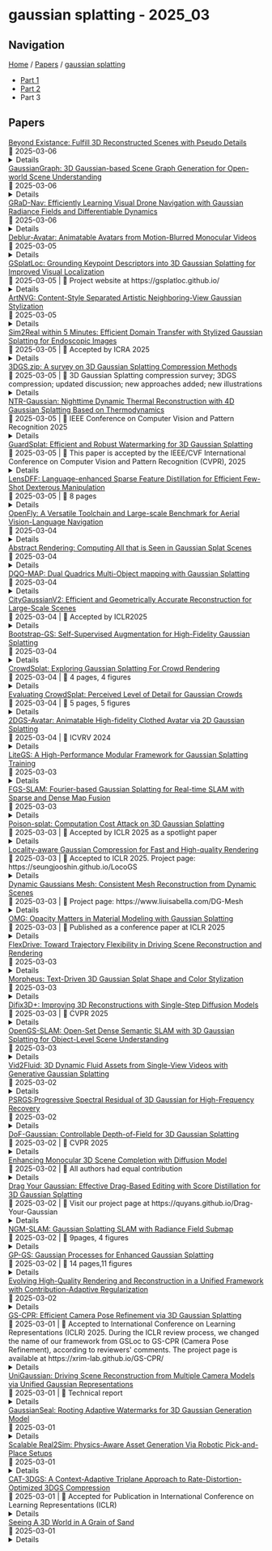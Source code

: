 # gaussian splatting - 2025_03

## Navigation

[Home](https://arxcompass.github.io) / [Papers](https://arxcompass.github.io/papers) / [gaussian splatting](https://arxcompass.github.io/papers/gaussian_splatting)

- [Part 1](papers_1.md)
- [Part 2](papers_2.md)
- Part 3

## Papers

<div class="paper-card">
    <div class="paper-title"><a href="http://arxiv.org/abs/2503.04037v1">Beyond Existance: Fulfill 3D Reconstructed Scenes with Pseudo Details</a></div>
    <div class="paper-meta">
      📅 2025-03-06
    </div>
    <details class="paper-abstract">
      The emergence of 3D Gaussian Splatting (3D-GS) has significantly advanced 3D reconstruction by providing high fidelity and fast training speeds across various scenarios. While recent efforts have mainly focused on improving model structures to compress data volume or reduce artifacts during zoom-in and zoom-out operations, they often overlook an underlying issue: training sampling deficiency. In zoomed-in views, Gaussian primitives can appear unregulated and distorted due to their dilation limitations and the insufficient availability of scale-specific training samples. Consequently, incorporating pseudo-details that ensure the completeness and alignment of the scene becomes essential. In this paper, we introduce a new training method that integrates diffusion models and multi-scale training using pseudo-ground-truth data. This approach not only notably mitigates the dilation and zoomed-in artifacts but also enriches reconstructed scenes with precise details out of existing scenarios. Our method achieves state-of-the-art performance across various benchmarks and extends the capabilities of 3D reconstruction beyond training datasets.
    </details>
</div>
<div class="paper-card">
    <div class="paper-title"><a href="http://arxiv.org/abs/2503.04034v1">GaussianGraph: 3D Gaussian-based Scene Graph Generation for Open-world Scene Understanding</a></div>
    <div class="paper-meta">
      📅 2025-03-06
    </div>
    <details class="paper-abstract">
      Recent advancements in 3D Gaussian Splatting(3DGS) have significantly improved semantic scene understanding, enabling natural language queries to localize objects within a scene. However, existing methods primarily focus on embedding compressed CLIP features to 3D Gaussians, suffering from low object segmentation accuracy and lack spatial reasoning capabilities. To address these limitations, we propose GaussianGraph, a novel framework that enhances 3DGS-based scene understanding by integrating adaptive semantic clustering and scene graph generation. We introduce a "Control-Follow" clustering strategy, which dynamically adapts to scene scale and feature distribution, avoiding feature compression and significantly improving segmentation accuracy. Additionally, we enrich scene representation by integrating object attributes and spatial relations extracted from 2D foundation models. To address inaccuracies in spatial relationships, we propose 3D correction modules that filter implausible relations through spatial consistency verification, ensuring reliable scene graph construction. Extensive experiments on three datasets demonstrate that GaussianGraph outperforms state-of-the-art methods in both semantic segmentation and object grounding tasks, providing a robust solution for complex scene understanding and interaction.
    </details>
</div>
<div class="paper-card">
    <div class="paper-title"><a href="http://arxiv.org/abs/2503.03984v1">GRaD-Nav: Efficiently Learning Visual Drone Navigation with Gaussian Radiance Fields and Differentiable Dynamics</a></div>
    <div class="paper-meta">
      📅 2025-03-06
    </div>
    <details class="paper-abstract">
      Autonomous visual navigation is an essential element in robot autonomy. Reinforcement learning (RL) offers a promising policy training paradigm. However existing RL methods suffer from high sample complexity, poor sim-to-real transfer, and limited runtime adaptability to navigation scenarios not seen during training. These problems are particularly challenging for drones, with complex nonlinear and unstable dynamics, and strong dynamic coupling between control and perception. In this paper, we propose a novel framework that integrates 3D Gaussian Splatting (3DGS) with differentiable deep reinforcement learning (DDRL) to train vision-based drone navigation policies. By leveraging high-fidelity 3D scene representations and differentiable simulation, our method improves sample efficiency and sim-to-real transfer. Additionally, we incorporate a Context-aided Estimator Network (CENet) to adapt to environmental variations at runtime. Moreover, by curriculum training in a mixture of different surrounding environments, we achieve in-task generalization, the ability to solve new instances of a task not seen during training. Drone hardware experiments demonstrate our method's high training efficiency compared to state-of-the-art RL methods, zero shot sim-to-real transfer for real robot deployment without fine tuning, and ability to adapt to new instances within the same task class (e.g. to fly through a gate at different locations with different distractors in the environment).
    </details>
</div>
<div class="paper-card">
    <div class="paper-title"><a href="http://arxiv.org/abs/2501.13335v2">Deblur-Avatar: Animatable Avatars from Motion-Blurred Monocular Videos</a></div>
    <div class="paper-meta">
      📅 2025-03-05
    </div>
    <details class="paper-abstract">
      We introduce a novel framework for modeling high-fidelity, animatable 3D human avatars from motion-blurred monocular video inputs. Motion blur is prevalent in real-world dynamic video capture, especially due to human movements in 3D human avatar modeling. Existing methods either (1) assume sharp image inputs, failing to address the detail loss introduced by motion blur, or (2) mainly consider blur by camera movements, neglecting the human motion blur which is more common in animatable avatars. Our proposed approach integrates a human movement-based motion blur model into 3D Gaussian Splatting (3DGS). By explicitly modeling human motion trajectories during exposure time, we jointly optimize the trajectories and 3D Gaussians to reconstruct sharp, high-quality human avatars. We employ a pose-dependent fusion mechanism to distinguish moving body regions, optimizing both blurred and sharp areas effectively. Extensive experiments on synthetic and real-world datasets demonstrate that our method significantly outperforms existing methods in rendering quality and quantitative metrics, producing sharp avatar reconstructions and enabling real-time rendering under challenging motion blur conditions.
    </details>
</div>
<div class="paper-card">
    <div class="paper-title"><a href="http://arxiv.org/abs/2409.16502v2">GSplatLoc: Grounding Keypoint Descriptors into 3D Gaussian Splatting for Improved Visual Localization</a></div>
    <div class="paper-meta">
      📅 2025-03-05
      | 💬 Project website at https://gsplatloc.github.io/
    </div>
    <details class="paper-abstract">
      Although various visual localization approaches exist, such as scene coordinate regression and camera pose regression, these methods often struggle with optimization complexity or limited accuracy. To address these challenges, we explore the use of novel view synthesis techniques, particularly 3D Gaussian Splatting (3DGS), which enables the compact encoding of both 3D geometry and scene appearance. We propose a two-stage procedure that integrates dense and robust keypoint descriptors from the lightweight XFeat feature extractor into 3DGS, enhancing performance in both indoor and outdoor environments. The coarse pose estimates are directly obtained via 2D-3D correspondences between the 3DGS representation and query image descriptors. In the second stage, the initial pose estimate is refined by minimizing the rendering-based photometric warp loss. Benchmarking on widely used indoor and outdoor datasets demonstrates improvements over recent neural rendering-based localization methods, such as NeRFMatch and PNeRFLoc.
    </details>
</div>
<div class="paper-card">
    <div class="paper-title"><a href="http://arxiv.org/abs/2412.18783v2">ArtNVG: Content-Style Separated Artistic Neighboring-View Gaussian Stylization</a></div>
    <div class="paper-meta">
      📅 2025-03-05
    </div>
    <details class="paper-abstract">
      As demand from the film and gaming industries for 3D scenes with target styles grows, the importance of advanced 3D stylization techniques increases. However, recent methods often struggle to maintain local consistency in color and texture throughout stylized scenes, which is essential for maintaining aesthetic coherence. To solve this problem, this paper introduces ArtNVG, an innovative 3D stylization framework that efficiently generates stylized 3D scenes by leveraging reference style images. Built on 3D Gaussian Splatting (3DGS), ArtNVG achieves rapid optimization and rendering while upholding high reconstruction quality. Our framework realizes high-quality 3D stylization by incorporating two pivotal techniques: Content-Style Separated Control and Attention-based Neighboring-View Alignment. Content-Style Separated Control uses the CSGO model and the Tile ControlNet to decouple the content and style control, reducing risks of information leakage. Concurrently, Attention-based Neighboring-View Alignment ensures consistency of local colors and textures across neighboring views, significantly improving visual quality. Extensive experiments validate that ArtNVG surpasses existing methods, delivering superior results in content preservation, style alignment, and local consistency.
    </details>
</div>
<div class="paper-card">
    <div class="paper-title"><a href="http://arxiv.org/abs/2403.10860v2">Sim2Real within 5 Minutes: Efficient Domain Transfer with Stylized Gaussian Splatting for Endoscopic Images</a></div>
    <div class="paper-meta">
      📅 2025-03-05
      | 💬 Accepted by ICRA 2025
    </div>
    <details class="paper-abstract">
      Robot assisted endoluminal intervention is an emerging technique for both benign and malignant luminal lesions. With vision-based navigation, when combined with pre-operative imaging data as priors, it is possible to recover position and pose of the endoscope without the need of additional sensors. In practice, however, aligning pre-operative and intra-operative domains is complicated by significant texture differences. Although methods such as style transfer can be used to address this issue, they require large datasets from both source and target domains with prolonged training times. This paper proposes an efficient domain transfer method based on stylized Gaussian splatting, only requiring a few of real images (10 images) with very fast training time. Specifically, the transfer process includes two phases. In the first phase, the 3D models reconstructed from CT scans are represented as differential Gaussian point clouds. In the second phase, only color appearance related parameters are optimized to transfer the style and preserve the visual content. A novel structure consistency loss is applied to latent features and depth levels to enhance the stability of the transferred images. Detailed validation was performed to demonstrate the performance advantages of the proposed method compared to that of the current state-of-the-art, highlighting the potential for intra-operative surgical navigation.
    </details>
</div>
<div class="paper-card">
    <div class="paper-title"><a href="http://arxiv.org/abs/2407.09510v5">3DGS.zip: A survey on 3D Gaussian Splatting Compression Methods</a></div>
    <div class="paper-meta">
      📅 2025-03-05
      | 💬 3D Gaussian Splatting compression survey; 3DGS compression; updated discussion; new approaches added; new illustrations
    </div>
    <details class="paper-abstract">
      3D Gaussian Splatting (3DGS) has emerged as a cutting-edge technique for real-time radiance field rendering, offering state-of-the-art performance in terms of both quality and speed. 3DGS models a scene as a collection of three-dimensional Gaussians, with additional attributes optimized to conform to the scene's geometric and visual properties. Despite its advantages in rendering speed and image fidelity, 3DGS is limited by its significant storage and memory demands. These high demands make 3DGS impractical for mobile devices or headsets, reducing its applicability in important areas of computer graphics. To address these challenges and advance the practicality of 3DGS, this survey provides a comprehensive and detailed examination of compression and compaction techniques developed to make 3DGS more efficient. We classify existing methods into two categories: compression, which focuses on reducing file size, and compaction, which aims to minimize the number of Gaussians. Both methods aim to maintain or improve quality, each by minimizing its respective attribute: file size for compression and Gaussian count for compaction. We introduce the basic mathematical concepts underlying the analyzed methods, as well as key implementation details and design choices. Our report thoroughly discusses similarities and differences among the methods, as well as their respective advantages and disadvantages. We establish a consistent framework for comparing the surveyed methods based on key performance metrics and datasets. Specifically, since these methods have been developed in parallel and over a short period of time, currently, no comprehensive comparison exists. This survey, for the first time, presents a unified framework to evaluate 3DGS compression techniques. We maintain a website that will be regularly updated with emerging methods: https://w-m.github.io/3dgs-compression-survey/ .
    </details>
</div>
<div class="paper-card">
    <div class="paper-title"><a href="http://arxiv.org/abs/2503.03115v1">NTR-Gaussian: Nighttime Dynamic Thermal Reconstruction with 4D Gaussian Splatting Based on Thermodynamics</a></div>
    <div class="paper-meta">
      📅 2025-03-05
      | 💬 IEEE Conference on Computer Vision and Pattern Recognition 2025
    </div>
    <details class="paper-abstract">
      Thermal infrared imaging offers the advantage of all-weather capability, enabling non-intrusive measurement of an object's surface temperature. Consequently, thermal infrared images are employed to reconstruct 3D models that accurately reflect the temperature distribution of a scene, aiding in applications such as building monitoring and energy management. However, existing approaches predominantly focus on static 3D reconstruction for a single time period, overlooking the impact of environmental factors on thermal radiation and failing to predict or analyze temperature variations over time. To address these challenges, we propose the NTR-Gaussian method, which treats temperature as a form of thermal radiation, incorporating elements like convective heat transfer and radiative heat dissipation. Our approach utilizes neural networks to predict thermodynamic parameters such as emissivity, convective heat transfer coefficient, and heat capacity. By integrating these predictions, we can accurately forecast thermal temperatures at various times throughout a nighttime scene. Furthermore, we introduce a dynamic dataset specifically for nighttime thermal imagery. Extensive experiments and evaluations demonstrate that NTR-Gaussian significantly outperforms comparison methods in thermal reconstruction, achieving a predicted temperature error within 1 degree Celsius.
    </details>
</div>
<div class="paper-card">
    <div class="paper-title"><a href="http://arxiv.org/abs/2411.19895v3">GuardSplat: Efficient and Robust Watermarking for 3D Gaussian Splatting</a></div>
    <div class="paper-meta">
      📅 2025-03-05
      | 💬 This paper is accepted by the IEEE/CVF International Conference on Computer Vision and Pattern Recognition (CVPR), 2025
    </div>
    <details class="paper-abstract">
      3D Gaussian Splatting (3DGS) has recently created impressive 3D assets for various applications. However, the copyright of these assets is not well protected as existing watermarking methods are not suited for the 3DGS rendering pipeline considering security, capacity, and invisibility. Besides, these methods often require hours or even days for optimization, limiting the application scenarios. In this paper, we propose GuardSplat, an innovative and efficient framework that effectively protects the copyright of 3DGS assets. Specifically, 1) We first propose a CLIP-guided Message Decoupling Optimization module for training the message decoder, leveraging CLIP's aligning capability and rich representations to achieve a high extraction accuracy with minimal optimization costs, presenting exceptional capacity and efficiency. 2) Then, we propose a Spherical-harmonic-aware (SH-aware) Message Embedding module tailored for 3DGS, which employs a set of SH offsets to seamlessly embed the message into the SH features of each 3D Gaussian while maintaining the original 3D structure. It enables the 3DGS assets to be watermarked with minimal fidelity trade-offs and also prevents malicious users from removing the messages from the model files, meeting the demands for invisibility and security. 3) We further propose an Anti-distortion Message Extraction module to improve robustness against various visual distortions. Extensive experiments demonstrate that GuardSplat outperforms state-of-the-art and achieves fast optimization speed. Project page: https://narcissusex.github.io/GuardSplat, and Code: https://github.com/NarcissusEx/GuardSplat.
    </details>
</div>
<div class="paper-card">
    <div class="paper-title"><a href="http://arxiv.org/abs/2503.03890v1">LensDFF: Language-enhanced Sparse Feature Distillation for Efficient Few-Shot Dexterous Manipulation</a></div>
    <div class="paper-meta">
      📅 2025-03-05
      | 💬 8 pages
    </div>
    <details class="paper-abstract">
      Learning dexterous manipulation from few-shot demonstrations is a significant yet challenging problem for advanced, human-like robotic systems. Dense distilled feature fields have addressed this challenge by distilling rich semantic features from 2D visual foundation models into the 3D domain. However, their reliance on neural rendering models such as Neural Radiance Fields (NeRF) or Gaussian Splatting results in high computational costs. In contrast, previous approaches based on sparse feature fields either suffer from inefficiencies due to multi-view dependencies and extensive training or lack sufficient grasp dexterity. To overcome these limitations, we propose Language-ENhanced Sparse Distilled Feature Field (LensDFF), which efficiently distills view-consistent 2D features onto 3D points using our novel language-enhanced feature fusion strategy, thereby enabling single-view few-shot generalization. Based on LensDFF, we further introduce a few-shot dexterous manipulation framework that integrates grasp primitives into the demonstrations to generate stable and highly dexterous grasps. Moreover, we present a real2sim grasp evaluation pipeline for efficient grasp assessment and hyperparameter tuning. Through extensive simulation experiments based on the real2sim pipeline and real-world experiments, our approach achieves competitive grasping performance, outperforming state-of-the-art approaches.
    </details>
</div>
<div class="paper-card">
    <div class="paper-title"><a href="http://arxiv.org/abs/2502.18041v3">OpenFly: A Versatile Toolchain and Large-scale Benchmark for Aerial Vision-Language Navigation</a></div>
    <div class="paper-meta">
      📅 2025-03-04
    </div>
    <details class="paper-abstract">
      Vision-Language Navigation (VLN) aims to guide agents through an environment by leveraging both language instructions and visual cues, playing a pivotal role in embodied AI. Indoor VLN has been extensively studied, whereas outdoor aerial VLN remains underexplored. The potential reason is that outdoor aerial view encompasses vast areas, making data collection more challenging, which results in a lack of benchmarks. To address this problem, we propose OpenFly, a platform comprising a versatile toolchain and large-scale benchmark for aerial VLN. Firstly, we develop a highly automated toolchain for data collection, enabling automatic point cloud acquisition, scene semantic segmentation, flight trajectory creation, and instruction generation. Secondly, based on the toolchain, we construct a large-scale aerial VLN dataset with 100k trajectories, covering diverse heights and lengths across 18 scenes. The corresponding visual data are generated using various rendering engines and advanced techniques, including Unreal Engine, GTA V, Google Earth, and 3D Gaussian Splatting (3D GS). All data exhibit high visual quality. Particularly, 3D GS supports real-to-sim rendering, further enhancing the realism of the dataset. Thirdly, we propose OpenFly-Agent, a keyframe-aware VLN model, which takes language instructions, current observations, and historical keyframes as input, and outputs flight actions directly. Extensive analyses and experiments are conducted, showcasing the superiority of our OpenFly platform and OpenFly-Agent. The toolchain, dataset, and codes will be open-sourced.
    </details>
</div>
<div class="paper-card">
    <div class="paper-title"><a href="http://arxiv.org/abs/2503.00308v2">Abstract Rendering: Computing All that is Seen in Gaussian Splat Scenes</a></div>
    <div class="paper-meta">
      📅 2025-03-04
    </div>
    <details class="paper-abstract">
      We introduce abstract rendering, a method for computing a set of images by rendering a scene from a continuously varying range of camera positions. The resulting abstract image-which encodes an infinite collection of possible renderings-is represented using constraints on the image matrix, enabling rigorous uncertainty propagation through the rendering process. This capability is particularly valuable for the formal verification of vision-based autonomous systems and other safety-critical applications. Our approach operates on Gaussian splat scenes, an emerging representation in computer vision and robotics. We leverage efficient piecewise linear bound propagation to abstract fundamental rendering operations, while addressing key challenges that arise in matrix inversion and depth sorting-two operations not directly amenable to standard approximations. To handle these, we develop novel linear relational abstractions that maintain precision while ensuring computational efficiency. These abstractions not only power our abstract rendering algorithm but also provide broadly applicable tools for other rendering problems. Our implementation, AbstractSplat, is optimized for scalability, handling up to 750k Gaussians while allowing users to balance memory and runtime through tile and batch-based computation. Compared to the only existing abstract image method for mesh-based scenes, AbstractSplat achieves 2-14x speedups while preserving precision. Our results demonstrate that continuous camera motion, rotations, and scene variations can be rigorously analyzed at scale, making abstract rendering a powerful tool for uncertainty-aware vision applications.
    </details>
</div>
<div class="paper-card">
    <div class="paper-title"><a href="http://arxiv.org/abs/2503.02223v1">DQO-MAP: Dual Quadrics Multi-Object mapping with Gaussian Splatting</a></div>
    <div class="paper-meta">
      📅 2025-03-04
    </div>
    <details class="paper-abstract">
      Accurate object perception is essential for robotic applications such as object navigation. In this paper, we propose DQO-MAP, a novel object-SLAM system that seamlessly integrates object pose estimation and reconstruction. We employ 3D Gaussian Splatting for high-fidelity object reconstruction and leverage quadrics for precise object pose estimation. Both of them management is handled on the CPU, while optimization is performed on the GPU, significantly improving system efficiency. By associating objects with unique IDs, our system enables rapid object extraction from the scene. Extensive experimental results on object reconstruction and pose estimation demonstrate that DQO-MAP achieves outstanding performance in terms of precision, reconstruction quality, and computational efficiency. The code and dataset are available at: https://github.com/LiHaoy-ux/DQO-MAP.
    </details>
</div>
<div class="paper-card">
    <div class="paper-title"><a href="http://arxiv.org/abs/2411.00771v2">CityGaussianV2: Efficient and Geometrically Accurate Reconstruction for Large-Scale Scenes</a></div>
    <div class="paper-meta">
      📅 2025-03-04
      | 💬 Accepted by ICLR2025
    </div>
    <details class="paper-abstract">
      Recently, 3D Gaussian Splatting (3DGS) has revolutionized radiance field reconstruction, manifesting efficient and high-fidelity novel view synthesis. However, accurately representing surfaces, especially in large and complex scenarios, remains a significant challenge due to the unstructured nature of 3DGS. In this paper, we present CityGaussianV2, a novel approach for large-scale scene reconstruction that addresses critical challenges related to geometric accuracy and efficiency. Building on the favorable generalization capabilities of 2D Gaussian Splatting (2DGS), we address its convergence and scalability issues. Specifically, we implement a decomposed-gradient-based densification and depth regression technique to eliminate blurry artifacts and accelerate convergence. To scale up, we introduce an elongation filter that mitigates Gaussian count explosion caused by 2DGS degeneration. Furthermore, we optimize the CityGaussian pipeline for parallel training, achieving up to 10$\times$ compression, at least 25% savings in training time, and a 50% decrease in memory usage. We also established standard geometry benchmarks under large-scale scenes. Experimental results demonstrate that our method strikes a promising balance between visual quality, geometric accuracy, as well as storage and training costs. The project page is available at https://dekuliutesla.github.io/CityGaussianV2/.
    </details>
</div>
<div class="paper-card">
    <div class="paper-title"><a href="http://arxiv.org/abs/2404.18669v3">Bootstrap-GS: Self-Supervised Augmentation for High-Fidelity Gaussian Splatting</a></div>
    <div class="paper-meta">
      📅 2025-03-04
    </div>
    <details class="paper-abstract">
      Recent advancements in 3D Gaussian Splatting (3D-GS) have established new benchmarks for rendering quality and efficiency in 3D reconstruction. However, 3D-GS faces critical limitations when generating novel views that significantly deviate from those encountered during training. Moreover, issues such as dilation and aliasing arise during zoom operations. These challenges stem from a fundamental issue: training sampling deficiency. In this paper, we introduce a bootstrapping framework to address this problem. Our approach synthesizes pseudo-ground truth from novel views that align with the limited training set and reintegrates these synthesized views into the training pipeline. Experimental results demonstrate that our bootstrapping technique not only reduces artifacts but also improves quantitative metrics. Furthermore, our technique is highly adaptable, allowing various Gaussian-based method to benefit from its integration.
    </details>
</div>
<div class="paper-card">
    <div class="paper-title"><a href="http://arxiv.org/abs/2501.17792v2">CrowdSplat: Exploring Gaussian Splatting For Crowd Rendering</a></div>
    <div class="paper-meta">
      📅 2025-03-04
      | 💬 4 pages, 4 figures
    </div>
    <details class="paper-abstract">
      We present CrowdSplat, a novel approach that leverages 3D Gaussian Splatting for real-time, high-quality crowd rendering. Our method utilizes 3D Gaussian functions to represent animated human characters in diverse poses and outfits, which are extracted from monocular videos. We integrate Level of Detail (LoD) rendering to optimize computational efficiency and quality. The CrowdSplat framework consists of two stages: (1) avatar reconstruction and (2) crowd synthesis. The framework is also optimized for GPU memory usage to enhance scalability. Quantitative and qualitative evaluations show that CrowdSplat achieves good levels of rendering quality, memory efficiency, and computational performance. Through these experiments, we demonstrate that CrowdSplat is a viable solution for dynamic, realistic crowd simulation in real-time applications.
    </details>
</div>
<div class="paper-card">
    <div class="paper-title"><a href="http://arxiv.org/abs/2501.17085v2">Evaluating CrowdSplat: Perceived Level of Detail for Gaussian Crowds</a></div>
    <div class="paper-meta">
      📅 2025-03-04
      | 💬 5 pages, 5 figures
    </div>
    <details class="paper-abstract">
      Efficient and realistic crowd rendering is an important element of many real-time graphics applications such as Virtual Reality (VR) and games. To this end, Levels of Detail (LOD) avatar representations such as polygonal meshes, image-based impostors, and point clouds have been proposed and evaluated. More recently, 3D Gaussian Splatting has been explored as a potential method for real-time crowd rendering. In this paper, we present a two-alternative forced choice (2AFC) experiment that aims to determine the perceived quality of 3D Gaussian avatars. Three factors were explored: Motion, LOD (i.e., #Gaussians), and the avatar height in Pixels (corresponding to the viewing distance). Participants viewed pairs of animated 3D Gaussian avatars and were tasked with choosing the most detailed one. Our findings can inform the optimization of LOD strategies in Gaussian-based crowd rendering, thereby helping to achieve efficient rendering while maintaining visual quality in real-time applications.
    </details>
</div>
<div class="paper-card">
    <div class="paper-title"><a href="http://arxiv.org/abs/2503.02452v1">2DGS-Avatar: Animatable High-fidelity Clothed Avatar via 2D Gaussian Splatting</a></div>
    <div class="paper-meta">
      📅 2025-03-04
      | 💬 ICVRV 2024
    </div>
    <details class="paper-abstract">
      Real-time rendering of high-fidelity and animatable avatars from monocular videos remains a challenging problem in computer vision and graphics. Over the past few years, the Neural Radiance Field (NeRF) has made significant progress in rendering quality but behaves poorly in run-time performance due to the low efficiency of volumetric rendering. Recently, methods based on 3D Gaussian Splatting (3DGS) have shown great potential in fast training and real-time rendering. However, they still suffer from artifacts caused by inaccurate geometry. To address these problems, we propose 2DGS-Avatar, a novel approach based on 2D Gaussian Splatting (2DGS) for modeling animatable clothed avatars with high-fidelity and fast training performance. Given monocular RGB videos as input, our method generates an avatar that can be driven by poses and rendered in real-time. Compared to 3DGS-based methods, our 2DGS-Avatar retains the advantages of fast training and rendering while also capturing detailed, dynamic, and photo-realistic appearances. We conduct abundant experiments on popular datasets such as AvatarRex and THuman4.0, demonstrating impressive performance in both qualitative and quantitative metrics.
    </details>
</div>
<div class="paper-card">
    <div class="paper-title"><a href="http://arxiv.org/abs/2503.01199v1">LiteGS: A High-Performance Modular Framework for Gaussian Splatting Training</a></div>
    <div class="paper-meta">
      📅 2025-03-03
    </div>
    <details class="paper-abstract">
      Gaussian splatting has emerged as a powerful technique for reconstruction of 3D scenes in computer graphics and vision. However, conventional implementations often suffer from inefficiencies, limited flexibility, and high computational overhead, which constrain their adaptability to diverse applications. In this paper, we present LiteGS,a high-performance and modular framework that enhances both the efficiency and usability of Gaussian splatting. LiteGS achieves a 3.4x speedup over the original 3DGS implementation while reducing GPU memory usage by approximately 30%. Its modular design decomposes the splatting process into multiple highly optimized operators, and it provides dual API support via a script-based interface and a CUDA-based interface. The script-based interface, in combination with autograd, enables rapid prototyping and straightforward customization of new ideas, while the CUDA-based interface delivers optimal training speeds for performance-critical applications. LiteGS retains the core algorithm of 3DGS, ensuring compatibility. Comprehensive experiments on the Mip-NeRF 360 dataset demonstrate that LiteGS accelerates training without compromising accuracy, making it an ideal solution for both rapid prototyping and production environments.
    </details>
</div>
<div class="paper-card">
    <div class="paper-title"><a href="http://arxiv.org/abs/2503.01109v1">FGS-SLAM: Fourier-based Gaussian Splatting for Real-time SLAM with Sparse and Dense Map Fusion</a></div>
    <div class="paper-meta">
      📅 2025-03-03
    </div>
    <details class="paper-abstract">
      3D gaussian splatting has advanced simultaneous localization and mapping (SLAM) technology by enabling real-time positioning and the construction of high-fidelity maps. However, the uncertainty in gaussian position and initialization parameters introduces challenges, often requiring extensive iterative convergence and resulting in redundant or insufficient gaussian representations. To address this, we introduce a novel adaptive densification method based on Fourier frequency domain analysis to establish gaussian priors for rapid convergence. Additionally, we propose constructing independent and unified sparse and dense maps, where a sparse map supports efficient tracking via Generalized Iterative Closest Point (GICP) and a dense map creates high-fidelity visual representations. This is the first SLAM system leveraging frequency domain analysis to achieve high-quality gaussian mapping in real-time. Experimental results demonstrate an average frame rate of 36 FPS on Replica and TUM RGB-D datasets, achieving competitive accuracy in both localization and mapping.
    </details>
</div>
<div class="paper-card">
    <div class="paper-title"><a href="http://arxiv.org/abs/2410.08190v2">Poison-splat: Computation Cost Attack on 3D Gaussian Splatting</a></div>
    <div class="paper-meta">
      📅 2025-03-03
      | 💬 Accepted by ICLR 2025 as a spotlight paper
    </div>
    <details class="paper-abstract">
      3D Gaussian splatting (3DGS), known for its groundbreaking performance and efficiency, has become a dominant 3D representation and brought progress to many 3D vision tasks. However, in this work, we reveal a significant security vulnerability that has been largely overlooked in 3DGS: the computation cost of training 3DGS could be maliciously tampered by poisoning the input data. By developing an attack named Poison-splat, we reveal a novel attack surface where the adversary can poison the input images to drastically increase the computation memory and time needed for 3DGS training, pushing the algorithm towards its worst computation complexity. In extreme cases, the attack can even consume all allocable memory, leading to a Denial-of-Service (DoS) that disrupts servers, resulting in practical damages to real-world 3DGS service vendors. Such a computation cost attack is achieved by addressing a bi-level optimization problem through three tailored strategies: attack objective approximation, proxy model rendering, and optional constrained optimization. These strategies not only ensure the effectiveness of our attack but also make it difficult to defend with simple defensive measures. We hope the revelation of this novel attack surface can spark attention to this crucial yet overlooked vulnerability of 3DGS systems. Our code is available at https://github.com/jiahaolu97/poison-splat .
    </details>
</div>
<div class="paper-card">
    <div class="paper-title"><a href="http://arxiv.org/abs/2501.05757v2">Locality-aware Gaussian Compression for Fast and High-quality Rendering</a></div>
    <div class="paper-meta">
      📅 2025-03-03
      | 💬 Accepted to ICLR 2025. Project page: https://seungjooshin.github.io/LocoGS
    </div>
    <details class="paper-abstract">
      We present LocoGS, a locality-aware 3D Gaussian Splatting (3DGS) framework that exploits the spatial coherence of 3D Gaussians for compact modeling of volumetric scenes. To this end, we first analyze the local coherence of 3D Gaussian attributes, and propose a novel locality-aware 3D Gaussian representation that effectively encodes locally-coherent Gaussian attributes using a neural field representation with a minimal storage requirement. On top of the novel representation, LocoGS is carefully designed with additional components such as dense initialization, an adaptive spherical harmonics bandwidth scheme and different encoding schemes for different Gaussian attributes to maximize compression performance. Experimental results demonstrate that our approach outperforms the rendering quality of existing compact Gaussian representations for representative real-world 3D datasets while achieving from 54.6$\times$ to 96.6$\times$ compressed storage size and from 2.1$\times$ to 2.4$\times$ rendering speed than 3DGS. Even our approach also demonstrates an averaged 2.4$\times$ higher rendering speed than the state-of-the-art compression method with comparable compression performance.
    </details>
</div>
<div class="paper-card">
    <div class="paper-title"><a href="http://arxiv.org/abs/2404.12379v3">Dynamic Gaussians Mesh: Consistent Mesh Reconstruction from Dynamic Scenes</a></div>
    <div class="paper-meta">
      📅 2025-03-03
      | 💬 Project page: https://www.liuisabella.com/DG-Mesh
    </div>
    <details class="paper-abstract">
      Modern 3D engines and graphics pipelines require mesh as a memory-efficient representation, which allows efficient rendering, geometry processing, texture editing, and many other downstream operations. However, it is still highly difficult to obtain high-quality mesh in terms of detailed structure and time consistency from dynamic observations. To this end, we introduce Dynamic Gaussians Mesh (DG-Mesh), a framework to reconstruct a high-fidelity and time-consistent mesh from dynamic input. Our work leverages the recent advancement in 3D Gaussian Splatting to construct the mesh sequence with temporal consistency from dynamic observations. Building on top of this representation, DG-Mesh recovers high-quality meshes from the Gaussian points and can track the mesh vertices over time, which enables applications such as texture editing on dynamic objects. We introduce the Gaussian-Mesh Anchoring, which encourages evenly distributed Gaussians, resulting better mesh reconstruction through mesh-guided densification and pruning on the deformed Gaussians. By applying cycle-consistent deformation between the canonical and the deformed space, we can project the anchored Gaussian back to the canonical space and optimize Gaussians across all time frames. During the evaluation on different datasets, DG-Mesh provides significantly better mesh reconstruction and rendering than baselines. Project page: https://www.liuisabella.com/DG-Mesh
    </details>
</div>
<div class="paper-card">
    <div class="paper-title"><a href="http://arxiv.org/abs/2502.10988v2">OMG: Opacity Matters in Material Modeling with Gaussian Splatting</a></div>
    <div class="paper-meta">
      📅 2025-03-03
      | 💬 Published as a conference paper at ICLR 2025
    </div>
    <details class="paper-abstract">
      Decomposing geometry, materials and lighting from a set of images, namely inverse rendering, has been a long-standing problem in computer vision and graphics. Recent advances in neural rendering enable photo-realistic and plausible inverse rendering results. The emergence of 3D Gaussian Splatting has boosted it to the next level by showing real-time rendering potentials. An intuitive finding is that the models used for inverse rendering do not take into account the dependency of opacity w.r.t. material properties, namely cross section, as suggested by optics. Therefore, we develop a novel approach that adds this dependency to the modeling itself. Inspired by radiative transfer, we augment the opacity term by introducing a neural network that takes as input material properties to provide modeling of cross section and a physically correct activation function. The gradients for material properties are therefore not only from color but also from opacity, facilitating a constraint for their optimization. Therefore, the proposed method incorporates more accurate physical properties compared to previous works. We implement our method into 3 different baselines that use Gaussian Splatting for inverse rendering and achieve significant improvements universally in terms of novel view synthesis and material modeling.
    </details>
</div>
<div class="paper-card">
    <div class="paper-title"><a href="http://arxiv.org/abs/2502.21093v2">FlexDrive: Toward Trajectory Flexibility in Driving Scene Reconstruction and Rendering</a></div>
    <div class="paper-meta">
      📅 2025-03-03
    </div>
    <details class="paper-abstract">
      Driving scene reconstruction and rendering have advanced significantly using the 3D Gaussian Splatting. However, most prior research has focused on the rendering quality along a pre-recorded vehicle path and struggles to generalize to out-of-path viewpoints, which is caused by the lack of high-quality supervision in those out-of-path views. To address this issue, we introduce an Inverse View Warping technique to create compact and high-quality images as supervision for the reconstruction of the out-of-path views, enabling high-quality rendering results for those views. For accurate and robust inverse view warping, a depth bootstrap strategy is proposed to obtain on-the-fly dense depth maps during the optimization process, overcoming the sparsity and incompleteness of LiDAR depth data. Our method achieves superior in-path and out-of-path reconstruction and rendering performance on the widely used Waymo Open dataset. In addition, a simulator-based benchmark is proposed to obtain the out-of-path ground truth and quantitatively evaluate the performance of out-of-path rendering, where our method outperforms previous methods by a significant margin.
    </details>
</div>
<div class="paper-card">
    <div class="paper-title"><a href="http://arxiv.org/abs/2503.02009v1">Morpheus: Text-Driven 3D Gaussian Splat Shape and Color Stylization</a></div>
    <div class="paper-meta">
      📅 2025-03-03
    </div>
    <details class="paper-abstract">
      Exploring real-world spaces using novel-view synthesis is fun, and reimagining those worlds in a different style adds another layer of excitement. Stylized worlds can also be used for downstream tasks where there is limited training data and a need to expand a model's training distribution. Most current novel-view synthesis stylization techniques lack the ability to convincingly change geometry. This is because any geometry change requires increased style strength which is often capped for stylization stability and consistency. In this work, we propose a new autoregressive 3D Gaussian Splatting stylization method. As part of this method, we contribute a new RGBD diffusion model that allows for strength control over appearance and shape stylization. To ensure consistency across stylized frames, we use a combination of novel depth-guided cross attention, feature injection, and a Warp ControlNet conditioned on composite frames for guiding the stylization of new frames. We validate our method via extensive qualitative results, quantitative experiments, and a user study. Code will be released online.
    </details>
</div>
<div class="paper-card">
    <div class="paper-title"><a href="http://arxiv.org/abs/2503.01774v1">Difix3D+: Improving 3D Reconstructions with Single-Step Diffusion Models</a></div>
    <div class="paper-meta">
      📅 2025-03-03
      | 💬 CVPR 2025
    </div>
    <details class="paper-abstract">
      Neural Radiance Fields and 3D Gaussian Splatting have revolutionized 3D reconstruction and novel-view synthesis task. However, achieving photorealistic rendering from extreme novel viewpoints remains challenging, as artifacts persist across representations. In this work, we introduce Difix3D+, a novel pipeline designed to enhance 3D reconstruction and novel-view synthesis through single-step diffusion models. At the core of our approach is Difix, a single-step image diffusion model trained to enhance and remove artifacts in rendered novel views caused by underconstrained regions of the 3D representation. Difix serves two critical roles in our pipeline. First, it is used during the reconstruction phase to clean up pseudo-training views that are rendered from the reconstruction and then distilled back into 3D. This greatly enhances underconstrained regions and improves the overall 3D representation quality. More importantly, Difix also acts as a neural enhancer during inference, effectively removing residual artifacts arising from imperfect 3D supervision and the limited capacity of current reconstruction models. Difix3D+ is a general solution, a single model compatible with both NeRF and 3DGS representations, and it achieves an average 2$\times$ improvement in FID score over baselines while maintaining 3D consistency.
    </details>
</div>
<div class="paper-card">
    <div class="paper-title"><a href="http://arxiv.org/abs/2503.01646v1">OpenGS-SLAM: Open-Set Dense Semantic SLAM with 3D Gaussian Splatting for Object-Level Scene Understanding</a></div>
    <div class="paper-meta">
      📅 2025-03-03
    </div>
    <details class="paper-abstract">
      Recent advancements in 3D Gaussian Splatting have significantly improved the efficiency and quality of dense semantic SLAM. However, previous methods are generally constrained by limited-category pre-trained classifiers and implicit semantic representation, which hinder their performance in open-set scenarios and restrict 3D object-level scene understanding. To address these issues, we propose OpenGS-SLAM, an innovative framework that utilizes 3D Gaussian representation to perform dense semantic SLAM in open-set environments. Our system integrates explicit semantic labels derived from 2D foundational models into the 3D Gaussian framework, facilitating robust 3D object-level scene understanding. We introduce Gaussian Voting Splatting to enable fast 2D label map rendering and scene updating. Additionally, we propose a Confidence-based 2D Label Consensus method to ensure consistent labeling across multiple views. Furthermore, we employ a Segmentation Counter Pruning strategy to improve the accuracy of semantic scene representation. Extensive experiments on both synthetic and real-world datasets demonstrate the effectiveness of our method in scene understanding, tracking, and mapping, achieving 10 times faster semantic rendering and 2 times lower storage costs compared to existing methods. Project page: https://young-bit.github.io/opengs-github.github.io/.
    </details>
</div>
<div class="paper-card">
    <div class="paper-title"><a href="http://arxiv.org/abs/2503.00868v1">Vid2Fluid: 3D Dynamic Fluid Assets from Single-View Videos with Generative Gaussian Splatting</a></div>
    <div class="paper-meta">
      📅 2025-03-02
    </div>
    <details class="paper-abstract">
      The generation of 3D content from single-view images has been extensively studied, but 3D dynamic scene generation with physical consistency from videos remains in its early stages. We propose a novel framework leveraging generative 3D Gaussian Splatting (3DGS) models to extract 3D dynamic fluid objects from single-view videos. The fluid geometry represented by 3DGS is initially generated from single-frame images, then denoised, densified, and aligned across frames. We estimate the fluid surface velocity using optical flow and compute the mainstream of the fluid to refine it. The 3D volumetric velocity field is then derived from the enclosed surface. The velocity field is then converted into a divergence-free, grid-based representation, enabling the optimization of simulation parameters through its differentiability across frames. This process results in simulation-ready fluid assets with physical dynamics closely matching those observed in the source video. Our approach is applicable to various fluid types, including gas, liquid, and viscous fluids, and allows users to edit the output geometry or extend movement durations seamlessly. Our automatic method for creating 3D dynamic fluid assets from single-view videos, easily obtainable from the internet, shows great potential for generating large-scale 3D fluid assets at a low cost.
    </details>
</div>
<div class="paper-card">
    <div class="paper-title"><a href="http://arxiv.org/abs/2503.00848v1">PSRGS:Progressive Spectral Residual of 3D Gaussian for High-Frequency Recovery</a></div>
    <div class="paper-meta">
      📅 2025-03-02
    </div>
    <details class="paper-abstract">
      3D Gaussian Splatting (3D GS) achieves impressive results in novel view synthesis for small, single-object scenes through Gaussian ellipsoid initialization and adaptive density control. However, when applied to large-scale remote sensing scenes, 3D GS faces challenges: the point clouds generated by Structure-from-Motion (SfM) are often sparse, and the inherent smoothing behavior of 3D GS leads to over-reconstruction in high-frequency regions, where have detailed textures and color variations. This results in the generation of large, opaque Gaussian ellipsoids that cause gradient artifacts. Moreover, the simultaneous optimization of both geometry and texture may lead to densification of Gaussian ellipsoids at incorrect geometric locations, resulting in artifacts in other views. To address these issues, we propose PSRGS, a progressive optimization scheme based on spectral residual maps. Specifically, we create a spectral residual significance map to separate low-frequency and high-frequency regions. In the low-frequency region, we apply depth-aware and depth-smooth losses to initialize the scene geometry with low threshold. For the high-frequency region, we use gradient features with higher threshold to split and clone ellipsoids, refining the scene. The sampling rate is determined by feature responses and gradient loss. Finally, we introduce a pre-trained network that jointly computes perceptual loss from multiple views, ensuring accurate restoration of high-frequency details in both Gaussian ellipsoids geometry and color. We conduct experiments on multiple datasets to assess the effectiveness of our method, which demonstrates competitive rendering quality, especially in recovering texture details in high-frequency regions.
    </details>
</div>
<div class="paper-card">
    <div class="paper-title"><a href="http://arxiv.org/abs/2503.00746v1">DoF-Gaussian: Controllable Depth-of-Field for 3D Gaussian Splatting</a></div>
    <div class="paper-meta">
      📅 2025-03-02
      | 💬 CVPR 2025
    </div>
    <details class="paper-abstract">
      Recent advances in 3D Gaussian Splatting (3D-GS) have shown remarkable success in representing 3D scenes and generating high-quality, novel views in real-time. However, 3D-GS and its variants assume that input images are captured based on pinhole imaging and are fully in focus. This assumption limits their applicability, as real-world images often feature shallow depth-of-field (DoF). In this paper, we introduce DoF-Gaussian, a controllable depth-of-field method for 3D-GS. We develop a lens-based imaging model based on geometric optics principles to control DoF effects. To ensure accurate scene geometry, we incorporate depth priors adjusted per scene, and we apply defocus-to-focus adaptation to minimize the gap in the circle of confusion. We also introduce a synthetic dataset to assess refocusing capabilities and the model's ability to learn precise lens parameters. Our framework is customizable and supports various interactive applications. Extensive experiments confirm the effectiveness of our method. Our project is available at https://dof-gaussian.github.io.
    </details>
</div>
<div class="paper-card">
    <div class="paper-title"><a href="http://arxiv.org/abs/2503.00726v1">Enhancing Monocular 3D Scene Completion with Diffusion Model</a></div>
    <div class="paper-meta">
      📅 2025-03-02
      | 💬 All authors had equal contribution
    </div>
    <details class="paper-abstract">
      3D scene reconstruction is essential for applications in virtual reality, robotics, and autonomous driving, enabling machines to understand and interact with complex environments. Traditional 3D Gaussian Splatting techniques rely on images captured from multiple viewpoints to achieve optimal performance, but this dependence limits their use in scenarios where only a single image is available. In this work, we introduce FlashDreamer, a novel approach for reconstructing a complete 3D scene from a single image, significantly reducing the need for multi-view inputs. Our approach leverages a pre-trained vision-language model to generate descriptive prompts for the scene, guiding a diffusion model to produce images from various perspectives, which are then fused to form a cohesive 3D reconstruction. Extensive experiments show that our method effectively and robustly expands single-image inputs into a comprehensive 3D scene, extending monocular 3D reconstruction capabilities without further training. Our code is available https://github.com/CharlieSong1999/FlashDreamer/tree/main.
    </details>
</div>
<div class="paper-card">
    <div class="paper-title"><a href="http://arxiv.org/abs/2501.18672v3">Drag Your Gaussian: Effective Drag-Based Editing with Score Distillation for 3D Gaussian Splatting</a></div>
    <div class="paper-meta">
      📅 2025-03-02
      | 💬 Visit our project page at https://quyans.github.io/Drag-Your-Gaussian
    </div>
    <details class="paper-abstract">
      Recent advancements in 3D scene editing have been propelled by the rapid development of generative models. Existing methods typically utilize generative models to perform text-guided editing on 3D representations, such as 3D Gaussian Splatting (3DGS). However, these methods are often limited to texture modifications and fail when addressing geometric changes, such as editing a character's head to turn around. Moreover, such methods lack accurate control over the spatial position of editing results, as language struggles to precisely describe the extent of edits. To overcome these limitations, we introduce DYG, an effective 3D drag-based editing method for 3D Gaussian Splatting. It enables users to conveniently specify the desired editing region and the desired dragging direction through the input of 3D masks and pairs of control points, thereby enabling precise control over the extent of editing. DYG integrates the strengths of the implicit triplane representation to establish the geometric scaffold of the editing results, effectively overcoming suboptimal editing outcomes caused by the sparsity of 3DGS in the desired editing regions. Additionally, we incorporate a drag-based Latent Diffusion Model into our method through the proposed Drag-SDS loss function, enabling flexible, multi-view consistent, and fine-grained editing. Extensive experiments demonstrate that DYG conducts effective drag-based editing guided by control point prompts, surpassing other baselines in terms of editing effect and quality, both qualitatively and quantitatively. Visit our project page at https://quyans.github.io/Drag-Your-Gaussian.
    </details>
</div>
<div class="paper-card">
    <div class="paper-title"><a href="http://arxiv.org/abs/2405.05702v7">NGM-SLAM: Gaussian Splatting SLAM with Radiance Field Submap</a></div>
    <div class="paper-meta">
      📅 2025-03-02
      | 💬 9pages, 4 figures
    </div>
    <details class="paper-abstract">
      SLAM systems based on Gaussian Splatting have garnered attention due to their capabilities for rapid real-time rendering and high-fidelity mapping. However, current Gaussian Splatting SLAM systems usually struggle with large scene representation and lack effective loop closure detection. To address these issues, we introduce NGM-SLAM, the first 3DGS based SLAM system that utilizes neural radiance field submaps for progressive scene expression, effectively integrating the strengths of neural radiance fields and 3D Gaussian Splatting. We utilize neural radiance field submaps as supervision and achieve high-quality scene expression and online loop closure adjustments through Gaussian rendering of fused submaps. Our results on multiple real-world scenes and large-scale scene datasets demonstrate that our method can achieve accurate hole filling and high-quality scene expression, supporting monocular, stereo, and RGB-D inputs, and achieving state-of-the-art scene reconstruction and tracking performance.
    </details>
</div>
<div class="paper-card">
    <div class="paper-title"><a href="http://arxiv.org/abs/2502.02283v3">GP-GS: Gaussian Processes for Enhanced Gaussian Splatting</a></div>
    <div class="paper-meta">
      📅 2025-03-02
      | 💬 14 pages,11 figures
    </div>
    <details class="paper-abstract">
      3D Gaussian Splatting has emerged as an efficient photorealistic novel view synthesis method. However, its reliance on sparse Structure-from-Motion (SfM) point clouds consistently compromises the scene reconstruction quality. To address these limitations, this paper proposes a novel 3D reconstruction framework Gaussian Processes Gaussian Splatting (GP-GS), where a multi-output Gaussian Process model is developed to achieve adaptive and uncertainty-guided densification of sparse SfM point clouds. Specifically, we propose a dynamic sampling and filtering pipeline that adaptively expands the SfM point clouds by leveraging GP-based predictions to infer new candidate points from the input 2D pixels and depth maps. The pipeline utilizes uncertainty estimates to guide the pruning of high-variance predictions, ensuring geometric consistency and enabling the generation of dense point clouds. The densified point clouds provide high-quality initial 3D Gaussians to enhance reconstruction performance. Extensive experiments conducted on synthetic and real-world datasets across various scales validate the effectiveness and practicality of the proposed framework.
    </details>
</div>
<div class="paper-card">
    <div class="paper-title"><a href="http://arxiv.org/abs/2503.00881v1">Evolving High-Quality Rendering and Reconstruction in a Unified Framework with Contribution-Adaptive Regularization</a></div>
    <div class="paper-meta">
      📅 2025-03-02
    </div>
    <details class="paper-abstract">
      Representing 3D scenes from multiview images is a core challenge in computer vision and graphics, which requires both precise rendering and accurate reconstruction. Recently, 3D Gaussian Splatting (3DGS) has garnered significant attention for its high-quality rendering and fast inference speed. Yet, due to the unstructured and irregular nature of Gaussian point clouds, ensuring accurate geometry reconstruction remains difficult. Existing methods primarily focus on geometry regularization, with common approaches including primitive-based and dual-model frameworks. However, the former suffers from inherent conflicts between rendering and reconstruction, while the latter is computationally and storage-intensive. To address these challenges, we propose CarGS, a unified model leveraging Contribution-adaptive regularization to achieve simultaneous, high-quality rendering and surface reconstruction. The essence of our framework is learning adaptive contribution for Gaussian primitives by squeezing the knowledge from geometry regularization into a compact MLP. Additionally, we introduce a geometry-guided densification strategy with clues from both normals and Signed Distance Fields (SDF) to improve the capability of capturing high-frequency details. Our design improves the mutual learning of the two tasks, meanwhile its unified structure does not require separate models as in dual-model based approaches, guaranteeing efficiency. Extensive experiments demonstrate the ability to achieve state-of-the-art (SOTA) results in both rendering fidelity and reconstruction accuracy while maintaining real-time speed and minimal storage size.
    </details>
</div>
<div class="paper-card">
    <div class="paper-title"><a href="http://arxiv.org/abs/2408.11085v4">GS-CPR: Efficient Camera Pose Refinement via 3D Gaussian Splatting</a></div>
    <div class="paper-meta">
      📅 2025-03-01
      | 💬 Accepted to International Conference on Learning Representations (ICLR) 2025. During the ICLR review process, we changed the name of our framework from GSLoc to GS-CPR (Camera Pose Refinement), according to reviewers' comments. The project page is available at https://xrim-lab.github.io/GS-CPR/
    </div>
    <details class="paper-abstract">
      We leverage 3D Gaussian Splatting (3DGS) as a scene representation and propose a novel test-time camera pose refinement (CPR) framework, GS-CPR. This framework enhances the localization accuracy of state-of-the-art absolute pose regression and scene coordinate regression methods. The 3DGS model renders high-quality synthetic images and depth maps to facilitate the establishment of 2D-3D correspondences. GS-CPR obviates the need for training feature extractors or descriptors by operating directly on RGB images, utilizing the 3D foundation model, MASt3R, for precise 2D matching. To improve the robustness of our model in challenging outdoor environments, we incorporate an exposure-adaptive module within the 3DGS framework. Consequently, GS-CPR enables efficient one-shot pose refinement given a single RGB query and a coarse initial pose estimation. Our proposed approach surpasses leading NeRF-based optimization methods in both accuracy and runtime across indoor and outdoor visual localization benchmarks, achieving new state-of-the-art accuracy on two indoor datasets. The project page is available at https://xrim-lab.github.io/GS-CPR/.
    </details>
</div>
<div class="paper-card">
    <div class="paper-title"><a href="http://arxiv.org/abs/2411.15355v2">UniGaussian: Driving Scene Reconstruction from Multiple Camera Models via Unified Gaussian Representations</a></div>
    <div class="paper-meta">
      📅 2025-03-01
      | 💬 Technical report
    </div>
    <details class="paper-abstract">
      Urban scene reconstruction is crucial for real-world autonomous driving simulators. Although existing methods have achieved photorealistic reconstruction, they mostly focus on pinhole cameras and neglect fisheye cameras. In fact, how to effectively simulate fisheye cameras in driving scene remains an unsolved problem. In this work, we propose UniGaussian, a novel approach that learns a unified 3D Gaussian representation from multiple camera models for urban scene reconstruction in autonomous driving. Our contributions are two-fold. First, we propose a new differentiable rendering method that distorts 3D Gaussians using a series of affine transformations tailored to fisheye camera models. This addresses the compatibility issue of 3D Gaussian splatting with fisheye cameras, which is hindered by light ray distortion caused by lenses or mirrors. Besides, our method maintains real-time rendering while ensuring differentiability. Second, built on the differentiable rendering method, we design a new framework that learns a unified Gaussian representation from multiple camera models. By applying affine transformations to adapt different camera models and regularizing the shared Gaussians with supervision from different modalities, our framework learns a unified 3D Gaussian representation with input data from multiple sources and achieves holistic driving scene understanding. As a result, our approach models multiple sensors (pinhole and fisheye cameras) and modalities (depth, semantic, normal and LiDAR point clouds). Our experiments show that our method achieves superior rendering quality and fast rendering speed for driving scene simulation.
    </details>
</div>
<div class="paper-card">
    <div class="paper-title"><a href="http://arxiv.org/abs/2503.00531v1">GaussianSeal: Rooting Adaptive Watermarks for 3D Gaussian Generation Model</a></div>
    <div class="paper-meta">
      📅 2025-03-01
    </div>
    <details class="paper-abstract">
      With the advancement of AIGC technologies, the modalities generated by models have expanded from images and videos to 3D objects, leading to an increasing number of works focused on 3D Gaussian Splatting (3DGS) generative models. Existing research on copyright protection for generative models has primarily concentrated on watermarking in image and text modalities, with little exploration into the copyright protection of 3D object generative models. In this paper, we propose the first bit watermarking framework for 3DGS generative models, named GaussianSeal, to enable the decoding of bits as copyright identifiers from the rendered outputs of generated 3DGS. By incorporating adaptive bit modulation modules into the generative model and embedding them into the network blocks in an adaptive way, we achieve high-precision bit decoding with minimal training overhead while maintaining the fidelity of the model's outputs. Experiments demonstrate that our method outperforms post-processing watermarking approaches for 3DGS objects, achieving superior performance of watermark decoding accuracy and preserving the quality of the generated results.
    </details>
</div>
<div class="paper-card">
    <div class="paper-title"><a href="http://arxiv.org/abs/2503.00370v1">Scalable Real2Sim: Physics-Aware Asset Generation Via Robotic Pick-and-Place Setups</a></div>
    <div class="paper-meta">
      📅 2025-03-01
    </div>
    <details class="paper-abstract">
      Simulating object dynamics from real-world perception shows great promise for digital twins and robotic manipulation but often demands labor-intensive measurements and expertise. We present a fully automated Real2Sim pipeline that generates simulation-ready assets for real-world objects through robotic interaction. Using only a robot's joint torque sensors and an external camera, the pipeline identifies visual geometry, collision geometry, and physical properties such as inertial parameters. Our approach introduces a general method for extracting high-quality, object-centric meshes from photometric reconstruction techniques (e.g., NeRF, Gaussian Splatting) by employing alpha-transparent training while explicitly distinguishing foreground occlusions from background subtraction. We validate the full pipeline through extensive experiments, demonstrating its effectiveness across diverse objects. By eliminating the need for manual intervention or environment modifications, our pipeline can be integrated directly into existing pick-and-place setups, enabling scalable and efficient dataset creation.
    </details>
</div>
<div class="paper-card">
    <div class="paper-title"><a href="http://arxiv.org/abs/2503.00357v1">CAT-3DGS: A Context-Adaptive Triplane Approach to Rate-Distortion-Optimized 3DGS Compression</a></div>
    <div class="paper-meta">
      📅 2025-03-01
      | 💬 Accepted for Publication in International Conference on Learning Representations (ICLR)
    </div>
    <details class="paper-abstract">
      3D Gaussian Splatting (3DGS) has recently emerged as a promising 3D representation. Much research has been focused on reducing its storage requirements and memory footprint. However, the needs to compress and transmit the 3DGS representation to the remote side are overlooked. This new application calls for rate-distortion-optimized 3DGS compression. How to quantize and entropy encode sparse Gaussian primitives in the 3D space remains largely unexplored. Few early attempts resort to the hyperprior framework from learned image compression. But, they fail to utilize fully the inter and intra correlation inherent in Gaussian primitives. Built on ScaffoldGS, this work, termed CAT-3DGS, introduces a context-adaptive triplane approach to their rate-distortion-optimized coding. It features multi-scale triplanes, oriented according to the principal axes of Gaussian primitives in the 3D space, to capture their inter correlation (i.e. spatial correlation) for spatial autoregressive coding in the projected 2D planes. With these triplanes serving as the hyperprior, we further perform channel-wise autoregressive coding to leverage the intra correlation within each individual Gaussian primitive. Our CAT-3DGS incorporates a view frequency-aware masking mechanism. It actively skips from coding those Gaussian primitives that potentially have little impact on the rendering quality. When trained end-to-end to strike a good rate-distortion trade-off, our CAT-3DGS achieves the state-of-the-art compression performance on the commonly used real-world datasets.
    </details>
</div>
<div class="paper-card">
    <div class="paper-title"><a href="http://arxiv.org/abs/2503.00260v1">Seeing A 3D World in A Grain of Sand</a></div>
    <div class="paper-meta">
      📅 2025-03-01
    </div>
    <details class="paper-abstract">
      We present a snapshot imaging technique for recovering 3D surrounding views of miniature scenes. Due to their intricacy, miniature scenes with objects sized in millimeters are difficult to reconstruct, yet miniatures are common in life and their 3D digitalization is desirable. We design a catadioptric imaging system with a single camera and eight pairs of planar mirrors for snapshot 3D reconstruction from a dollhouse perspective. We place paired mirrors on nested pyramid surfaces for capturing surrounding multi-view images in a single shot. Our mirror design is customizable based on the size of the scene for optimized view coverage. We use the 3D Gaussian Splatting (3DGS) representation for scene reconstruction and novel view synthesis. We overcome the challenge posed by our sparse view input by integrating visual hull-derived depth constraint. Our method demonstrates state-of-the-art performance on a variety of synthetic and real miniature scenes.
    </details>
</div>
